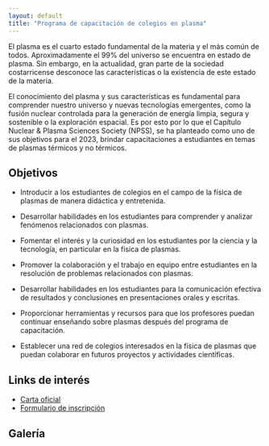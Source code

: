 ```yaml
---
layout: default
title: "Programa de capacitación de colegios en plasma"
---
```

El plasma es el cuarto estado fundamental de la materia y el más común de todos. Aproximadamente el
99% del universo se encuentra en estado de plasma. Sin embargo, en la actualidad, gran parte de la
sociedad costarricense desconoce las características o la existencia de este estado de la materia.

El conocimiento del plasma y sus características es fundamental para comprender nuestro universo y
nuevas tecnologías emergentes, como la fusión nuclear controlada para la generación de energía limpia,
segura y sostenible o la exploración espacial. Es por esto por lo que el Capítulo Nuclear & Plasma
Sciences Society (NPSS), se ha planteado como uno de sus objetivos para el 2023, brindar
capacitaciones a estudiantes en temas de plasmas térmicos y no térmicos.

## Objetivos
- Introducir a los estudiantes de colegios en el campo de la física de plasmas de manera didáctica y entretenida.

- Desarrollar habilidades en los estudiantes para comprender y analizar fenómenos relacionados con plasmas.

- Fomentar el interés y la curiosidad en los estudiantes por la ciencia y la tecnología, en particular en la física de plasmas.

- Promover la colaboración y el trabajo en equipo entre estudiantes en la resolución de problemas relacionados con plasmas.

- Desarrollar habilidades en los estudiantes para la comunicación efectiva de resultados y conclusiones en presentaciones orales y escritas.

- Proporcionar herramientas y recursos para que los profesores puedan continuar enseñando sobre plasmas después del programa de capacitación.

- Establecer una red de colegios interesados en la física de plasmas que puedan colaborar en futuros proyectos y actividades científicas.

## Links de interés
- [Carta oficial](/assets/pdfs/Proyecto%20de%20divulgaci%C3%B3n%20cientifica%20NPSS-ITCR-IEEE-F.pdf)
- [Formulario de inscripción](https://ieee.surveysparrow.com/s/solicitud-de-charlas/tt-98UbXsRdPfYf5w1YpnsXL5)
  
## Galería
<div class="white" style="background:rgba(0,0,0,0); border:solid 0px rgba(0,0,0,0); border-radius:0px; padding:0px 0px 1px 0px;">
<div id="slider_2449" class="owl-carousel sa_owl_theme owl-pagination-true autohide-arrows owl-loaded owl-drag" data-slider-id="slider_2449" style="visibility: visible;">
<div class="owl-stage-outer"><div class="owl-stage" style="transform: translate3d(-4991px, 0px, 0px); transition: all 0.2s ease 0s; width: 7488px;"><div class="owl-item cloned" style="width: 499.198px;"><div id="slider_2449_slide04" class="sa_hover_container" style="padding:0% 0%; margin:0px 0%; background-image:url(&quot;https://ieee-npss.org/wp-content/uploads/2016/04/DL-Munnar-1-1.jpg&quot;); background-position:left top; background-size:cover; background-repeat:no-repeat; min-height:360px; "><div class="sa_hover_fullslide"><a class="sa_slide_link_icon" href="https://ieee-npss.org/distinguished-lecturers/" target="_self" title="" aria-label=""></a></div>
<h1>Distinguished Lecturers</h1></div></div><div class="owl-item cloned" style="width: 499.198px;"><div id="slider_2449_slide05" class="sa_hover_container" style="padding:0% 0%; margin:0px 0%; background-image:url(&quot;https://ieee-npss.org/wp-content/uploads/2016/04/NPSS-Journals.jpg&quot;); background-position:left top; background-size:cover; background-repeat:no-repeat; min-height:360px; "><div class="sa_hover_fullslide"><a class="sa_slide_link_icon" href="https://ieee-npss.org/publications/" target="_self" title="" aria-label=""></a></div>
<h1>Publications</h1></div></div><div class="owl-item cloned" style="width: 499.198px;"><div id="slider_2449_slide06" class="sa_hover_container" style="padding:0% 0%; margin:0px 0%; background-image:url(&quot;https://ieee-npss.org/wp-content/uploads/2016/04/Tech-comm-FTC-scaled.jpeg&quot;); background-position:left top; background-size:cover; background-repeat:no-repeat; min-height:360px; "><div class="sa_hover_fullslide"><a class="sa_slide_link_icon" href="https://ieee-npss.org/technical-committees/" target="_self" title="" aria-label=""></a></div>
<h1>Technical Committees</h1></div></div><div class="owl-item cloned" style="width: 499.198px;"><div id="slider_2449_slide07" class="sa_hover_container" style="padding:0% 0%; margin:0px 0%; background-image:url(&quot;https://ieee-npss.org/wp-content/uploads/2016/04/Community_reactorVisit.jpg&quot;); background-position:left top; background-size:cover; background-repeat:no-repeat; min-height:360px; "><div class="sa_hover_fullslide"><a class="sa_slide_link_icon" href="https://ieee-npss.org/community/" target="_self" title="" aria-label=""></a></div>
<h1>Community</h1></div></div><div class="owl-item" style="width: 499.198px;"><div id="slider_2449_slide01" class="sa_hover_container" style="padding:0% 0%; margin:0px 0%; background-image:url(&quot;https://ieee-npss.org/wp-content/uploads/2016/04/2019-IEEE-NSS-MIC-19-10-30-73-scaled.jpg&quot;); background-position:left top; background-size:cover; background-repeat:no-repeat; min-height:360px; "><div class="sa_hover_fullslide"><a class="sa_slide_link_icon" href="https://ieee-npss.org/conferences/" target="_self" title="" aria-label=""></a></div>
<h1>Conferences and Events</h1></div></div><div class="owl-item" style="width: 499.198px;"><div id="slider_2449_slide02" class="sa_hover_container" style="padding:0% 0%; margin:0px 0%; background-image:url(&quot;https://ieee-npss.org/wp-content/uploads/2016/04/awards-copy.jpg&quot;); background-position:left top; background-size:cover; background-repeat:no-repeat; min-height:360px; "><div class="sa_hover_fullslide"><a class="sa_slide_link_icon" href="https://ieee-npss.org/awards/" target="_self" title="" aria-label=""></a></div>
<h1>Awards</h1></div></div><div class="owl-item" style="width: 499.198px;"><div id="slider_2449_slide03" class="sa_hover_container" style="padding:0% 0%; margin:0px 0%; background-image:url(&quot;https://ieee-npss.org/wp-content/uploads/2016/04/ieee_world_map_2021-October-without-labels2.jpg&quot;); background-position:left top; background-size:cover; background-repeat:no-repeat; min-height:360px; "><div class="sa_hover_fullslide"><a class="sa_slide_link_icon" href="https://ieee-npss.org/chapters/" target="_self" title="" aria-label=""></a></div>
<h1>Chapters</h1></div></div><div class="owl-item" style="width: 499.198px;"><div id="slider_2449_slide04" class="sa_hover_container" style="padding:0% 0%; margin:0px 0%; background-image:url(&quot;https://ieee-npss.org/wp-content/uploads/2016/04/DL-Munnar-1-1.jpg&quot;); background-position:left top; background-size:cover; background-repeat:no-repeat; min-height:360px; "><div class="sa_hover_fullslide"><a class="sa_slide_link_icon" href="https://ieee-npss.org/distinguished-lecturers/" target="_self" title="" aria-label=""></a></div>
<h1>Distinguished Lecturers</h1></div></div><div class="owl-item" style="width: 499.198px;"><div id="slider_2449_slide05" class="sa_hover_container" style="padding:0% 0%; margin:0px 0%; background-image:url(&quot;https://ieee-npss.org/wp-content/uploads/2016/04/NPSS-Journals.jpg&quot;); background-position:left top; background-size:cover; background-repeat:no-repeat; min-height:360px; "><div class="sa_hover_fullslide"><a class="sa_slide_link_icon" href="https://ieee-npss.org/publications/" target="_self" title="" aria-label=""></a></div>
<h1>Publications</h1></div></div><div class="owl-item" style="width: 499.198px;"><div id="slider_2449_slide06" class="sa_hover_container" style="padding:0% 0%; margin:0px 0%; background-image:url(&quot;https://ieee-npss.org/wp-content/uploads/2016/04/Tech-comm-FTC-scaled.jpeg&quot;); background-position:left top; background-size:cover; background-repeat:no-repeat; min-height:360px; "><div class="sa_hover_fullslide"><a class="sa_slide_link_icon" href="https://ieee-npss.org/technical-committees/" target="_self" title="" aria-label=""></a></div>
<h1>Technical Committees</h1></div></div><div class="owl-item active" style="width: 499.198px;"><div id="slider_2449_slide07" class="sa_hover_container" style="padding:0% 0%; margin:0px 0%; background-image:url(&quot;https://ieee-npss.org/wp-content/uploads/2016/04/Community_reactorVisit.jpg&quot;); background-position:left top; background-size:cover; background-repeat:no-repeat; min-height:360px; "><div class="sa_hover_fullslide"><a class="sa_slide_link_icon" href="https://ieee-npss.org/community/" target="_self" title="" aria-label=""></a></div>
<h1>Community</h1></div></div><div class="owl-item cloned" style="width: 499.198px;"><div id="slider_2449_slide01" class="sa_hover_container" style="padding:0% 0%; margin:0px 0%; background-image:url(&quot;https://ieee-npss.org/wp-content/uploads/2016/04/2019-IEEE-NSS-MIC-19-10-30-73-scaled.jpg&quot;); background-position:left top; background-size:cover; background-repeat:no-repeat; min-height:360px; "><div class="sa_hover_fullslide"><a class="sa_slide_link_icon" href="https://ieee-npss.org/conferences/" target="_self" title="" aria-label=""></a></div>
<h1>Conferences and Events</h1></div></div><div class="owl-item cloned" style="width: 499.198px;"><div id="slider_2449_slide02" class="sa_hover_container" style="padding:0% 0%; margin:0px 0%; background-image:url(&quot;https://ieee-npss.org/wp-content/uploads/2016/04/awards-copy.jpg&quot;); background-position:left top; background-size:cover; background-repeat:no-repeat; min-height:360px; "><div class="sa_hover_fullslide"><a class="sa_slide_link_icon" href="https://ieee-npss.org/awards/" target="_self" title="" aria-label=""></a></div>
<h1>Awards</h1></div></div><div class="owl-item cloned" style="width: 499.198px;"><div id="slider_2449_slide03" class="sa_hover_container" style="padding:0% 0%; margin:0px 0%; background-image:url(&quot;https://ieee-npss.org/wp-content/uploads/2016/04/ieee_world_map_2021-October-without-labels2.jpg&quot;); background-position:left top; background-size:cover; background-repeat:no-repeat; min-height:360px; "><div class="sa_hover_fullslide"><a class="sa_slide_link_icon" href="https://ieee-npss.org/chapters/" target="_self" title="" aria-label=""></a></div>
<h1>Chapters</h1></div></div><div class="owl-item cloned" style="width: 499.198px;"><div id="slider_2449_slide04" class="sa_hover_container" style="padding:0% 0%; margin:0px 0%; background-image:url(&quot;https://ieee-npss.org/wp-content/uploads/2016/04/DL-Munnar-1-1.jpg&quot;); background-position:left top; background-size:cover; background-repeat:no-repeat; min-height:360px; "><div class="sa_hover_fullslide"><a class="sa_slide_link_icon" href="https://ieee-npss.org/distinguished-lecturers/" target="_self" title="" aria-label=""></a></div>
<h1>Distinguished Lecturers</h1></div></div></div></div><div class="owl-nav"><button type="button" role="presentation" class="owl-prev">Previous</button><button type="button" role="presentation" class="owl-next">Next</button></div><div class="owl-dots"><button role="button" class="owl-dot"><span></span></button><button role="button" class="owl-dot"><span></span></button><button role="button" class="owl-dot"><span></span></button><button role="button" class="owl-dot"><span></span></button><button role="button" class="owl-dot"><span></span></button><button role="button" class="owl-dot"><span></span></button><button role="button" class="owl-dot active"><span></span></button></div><div class="owl-thumbs"></div></div>
</div>
<script type="text/javascript">
	jQuery(document).ready(function() {
		jQuery('#slider_2449').owlCarousel({
			items : 1,
			smartSpeed : 200,
			autoplay : true,
			autoplayTimeout : 5000,
			autoplayHoverPause : true,
			smartSpeed : 200,
			fluidSpeed : 200,
			autoplaySpeed : 200,
			navSpeed : 200,
			dotsSpeed : 200,
			loop : true,
			nav : true,
			navText : ['Previous','Next'],
			dots : true,
			responsiveRefreshRate : 200,
			slideBy : 1,
			mergeFit : true,
			autoHeight : false,
			mouseDrag : true,
			touchDrag : true
		});
		jQuery('#slider_2449').css('visibility', 'visible');
		var owl_goto = jQuery('#slider_2449');
		jQuery('.slider_2449_goto1').click(function(event){
			owl_goto.trigger('to.owl.carousel', 0);
		});
		jQuery('.slider_2449_goto2').click(function(event){
			owl_goto.trigger('to.owl.carousel', 1);
		});
		jQuery('.slider_2449_goto3').click(function(event){
			owl_goto.trigger('to.owl.carousel', 2);
		});
		jQuery('.slider_2449_goto4').click(function(event){
			owl_goto.trigger('to.owl.carousel', 3);
		});
		jQuery('.slider_2449_goto5').click(function(event){
			owl_goto.trigger('to.owl.carousel', 4);
		});
		jQuery('.slider_2449_goto6').click(function(event){
			owl_goto.trigger('to.owl.carousel', 5);
		});
		jQuery('.slider_2449_goto7').click(function(event){
			owl_goto.trigger('to.owl.carousel', 6);
		});
		var resize_2449 = jQuery('.owl-carousel');
		resize_2449.on('initialized.owl.carousel', function(e) {
			if (typeof(Event) === 'function') {
				window.dispatchEvent(new Event('resize'));
			} else {
				var evt = window.document.createEvent('UIEvents');
				evt.initUIEvent('resize', true, false, window, 0);
				window.dispatchEvent(evt);
			}
		});
	});
</script>